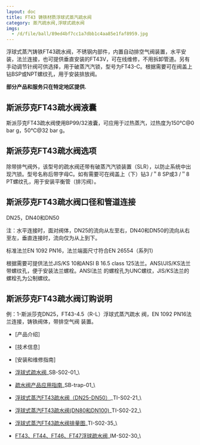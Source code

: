 ```yaml
---
layout: doc
title: FT43 铸铁材质浮球式蒸汽疏水阀
category: 蒸汽疏水阀,浮球式疏水阀
imgs:
  - /d/file/ball/89ed4bf7cc1a7dbb1c4aa85e1faf8959.jpg
---
```


浮球式蒸汽铸铁FT43疏水阀，不锈钢内部件，内置自动排空气阀装置，水平安装，法兰连接，也可提供垂直安装的FT43V，可在线维修，不用拆卸管道。另有手动调节针阀可供选择，用于破蒸汽汽锁，型号为FT43-C。根据需要可在阀盖上钻BSP或NPT螺纹孔，用于安装排放阀。

**部分产品和服务只在特定地区提供.**

## 斯派莎克FT43疏水阀液囊

斯派莎克FT43疏水阀使用BP99/32液囊，可应用于过热蒸汽，过热度为150℃@0 bar g，50℃@32 bar g。

## 斯派莎克FT43疏水阀选项

除带排气阀外，该型号的疏水阀还带有破蒸汽汽锁装置（SLR），以防止系统中出现汽锁。型号名称后带字母C。如有需要可在阀盖上（下）钻3 /＂8 SP或3 /＂8 PT螺纹孔，用于安装平衡管（排污阀）。

## 斯派莎克FT43疏水阀口径和管道连接

DN25，DN40和DN50

注：水平连接时，面对阀体，DN25的流向从左至右，DN40和DN50的流向从右至左，垂直连接时，流向仅为从上到下。

标准法兰EN 1092 PN16，法兰端面尺寸符合EN 26554（系列1）

根据需要可提供法兰JIS/KS 10和ANSI B 16.5 class 125法兰。ANSI/JIS/KS法兰带螺纹孔，便于安装法兰螺栓。ANSI法兰 的螺栓孔为UNC螺纹，JIS/KS法兰的螺栓孔为公制螺纹。

## 斯派莎克FT43疏水阀订购说明

例：1-斯派莎克DN25，FT43-4.5（R-L）浮球式蒸汽疏水 阀，EN 1092 PN16法兰连接，铸铁阀体，带排空气阀 装置。

- [产品介绍]
- [技术信息]
- [安装和维修指南]

- [浮球式疏水阀](https://assets.spiraxvalve.com/pdf/SB-S02-01-%E6%B5%AE%E7%90%83%E5%BC%8F%E7%96%8F%E6%B0%B4%E9%98%80.pdf)\_SB-S02-01\_\
- [疏水阀产品应用指南](https://assets.spiraxvalve.com/pdf/SB-trap-01-%E7%96%8F%E6%B0%B4%E9%98%80%E4%BA%A7%E5%93%81%E5%BA%94%E7%94%A8%E6%8C%87%E5%8D%97.pdf)\_SB-trap-01\_\

- [浮球式蒸汽FT43疏水阀（DN25-DN50）](https://assets.spiraxvalve.com/pdf/TI-S02-21-FT43%20铸铁材质浮球式蒸汽疏水阀（DN25-DN50）.pdf)\_TI-S02-21\_\
- [浮球式蒸汽FT43疏水阀(DN80和DN100)](<https://assets.spiraxvalve.com/pdf/TI-S02-22-FT43%20铸铁材质浮球式蒸汽疏水阀(DN80和DN100).pdf>)\_TI-S02-22\_\
- [浮球式蒸汽FT43疏水阀排量图](<https://assets.spiraxvalve.com/pdf/TI-S02-22-FT43%20铸铁材质浮球式蒸汽疏水阀(DN80和DN100).pdf>)\_TI-S02-35\_\

- [FT43、FT44、FT46、FT47浮球疏水阀](https://assets.spiraxvalve.com/pdf/IM-S02-30-FT43、FT44、FT46、FT47浮球疏水阀.pdf)\_IM-S02-30\_\
